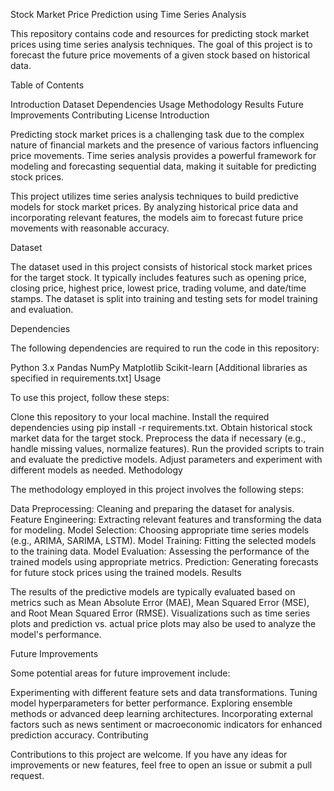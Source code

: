 Stock Market Price Prediction using Time Series Analysis

This repository contains code and resources for predicting stock market prices using time series analysis techniques. The goal of this project is to forecast the future price movements of a given stock based on historical data.

Table of Contents

Introduction
Dataset
Dependencies
Usage
Methodology
Results
Future Improvements
Contributing
License
Introduction

Predicting stock market prices is a challenging task due to the complex nature of financial markets and the presence of various factors influencing price movements. Time series analysis provides a powerful framework for modeling and forecasting sequential data, making it suitable for predicting stock prices.

This project utilizes time series analysis techniques to build predictive models for stock market prices. By analyzing historical price data and incorporating relevant features, the models aim to forecast future price movements with reasonable accuracy.

Dataset

The dataset used in this project consists of historical stock market prices for the target stock. It typically includes features such as opening price, closing price, highest price, lowest price, trading volume, and date/time stamps. The dataset is split into training and testing sets for model training and evaluation.

Dependencies

The following dependencies are required to run the code in this repository:

Python 3.x
Pandas
NumPy
Matplotlib
Scikit-learn
[Additional libraries as specified in requirements.txt]
Usage

To use this project, follow these steps:

Clone this repository to your local machine.
Install the required dependencies using pip install -r requirements.txt.
Obtain historical stock market data for the target stock.
Preprocess the data if necessary (e.g., handle missing values, normalize features).
Run the provided scripts to train and evaluate the predictive models.
Adjust parameters and experiment with different models as needed.
Methodology

The methodology employed in this project involves the following steps:

Data Preprocessing: Cleaning and preparing the dataset for analysis.
Feature Engineering: Extracting relevant features and transforming the data for modeling.
Model Selection: Choosing appropriate time series models (e.g., ARIMA, SARIMA, LSTM).
Model Training: Fitting the selected models to the training data.
Model Evaluation: Assessing the performance of the trained models using appropriate metrics.
Prediction: Generating forecasts for future stock prices using the trained models.
Results

The results of the predictive models are typically evaluated based on metrics such as Mean Absolute Error (MAE), Mean Squared Error (MSE), and Root Mean Squared Error (RMSE). Visualizations such as time series plots and prediction vs. actual price plots may also be used to analyze the model's performance.

Future Improvements

Some potential areas for future improvement include:

Experimenting with different feature sets and data transformations.
Tuning model hyperparameters for better performance.
Exploring ensemble methods or advanced deep learning architectures.
Incorporating external factors such as news sentiment or macroeconomic indicators for enhanced prediction accuracy.
Contributing

Contributions to this project are welcome. If you have any ideas for improvements or new features, feel free to open an issue or submit a pull request.
